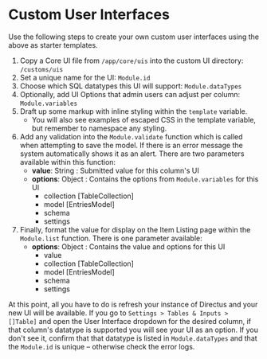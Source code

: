 # Custom User Interfaces
Use the following steps to create your own custom user interfaces using the above as starter templates.

1. Copy a Core UI file from `/app/core/uis` into the custom UI directory: `/customs/uis`
2. Set a unique name for the UI: `Module.id`
3. Choose which SQL datatypes this UI will support: `Module.dataTypes`
4. Optionally, add UI Options that admin users can adjust per column: `Module.variables`
5. Draft up some markup with inline styling within the `template` variable.
	* You will also see examples of escaped CSS in the template variable, but remember to namespace any styling.
6. Add any validation into the `Module.validate` function which is called when attempting to save the model. If there is an error message the system automatically shows it as an alert. There are two parameters available within this function:
	* **value**: String : Submitted value for this column's UI
	* **options**: Object : Contains the options from `Module.variables` for this UI
		* collection [TableCollection]
		* model [EntriesModel]
		* schema
		* settings
7. Finally, format the value for display on the Item Listing page within the `Module.list` function. There is one parameter available:
	* **options**: Object : Contains the value and options for this UI
		* value
		* collection [TableCollection]
		* model [EntriesModel]
		* schema
		* settings


At this point, all you have to do is refresh your instance of Directus and your new UI will be available. If you go to `Settings > Tables & Inputs > []Table]` and open the User Interface dropdown for the desired column, if that column's datatype is supported you will see your UI as an option. If you don't see it, confirm that that datatype is listed in `Module.dataTypes` and that the `Module.id` is unique – otherwise check the error logs.
